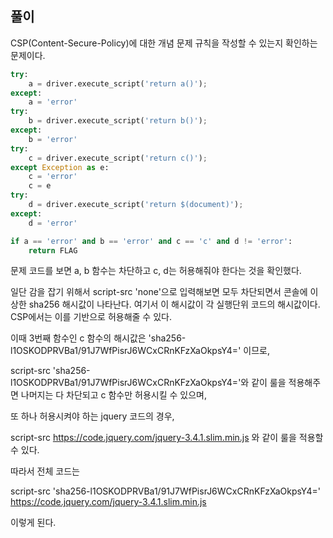 ## 풀이

CSP(Content-Secure-Policy)에 대한 개념 문제
규칙을 작성할 수 있는지 확인하는 문제이다.

```python
try:
    a = driver.execute_script('return a()');
except:
    a = 'error'
try:
    b = driver.execute_script('return b()');
except:
    b = 'error'
try:
    c = driver.execute_script('return c()');
except Exception as e:
    c = 'error'
    c = e
try:
    d = driver.execute_script('return $(document)');
except:
    d = 'error'

if a == 'error' and b == 'error' and c == 'c' and d != 'error':
    return FLAG
```

문제 코드를 보면 a, b 함수는 차단하고 c, d는 허용해줘야 한다는 것을 확인했다.

일단 감을 잡기 위해서 script-src 'none'으로 입력해보면
모두 차단되면서 콘솔에 이상한 sha256 해시값이 나타난다.
여기서 이 해시값이 각 실행단위 코드의 해시값이다.
CSP에서는 이를 기반으로 허용해줄 수 있다.

이때 3번째 함수인 c 함수의 해시값은 'sha256-l1OSKODPRVBa1/91J7WfPisrJ6WCxCRnKFzXaOkpsY4=' 이므로,

script-src 'sha256-l1OSKODPRVBa1/91J7WfPisrJ6WCxCRnKFzXaOkpsY4='와 같이 룰을 적용해주면 나머지는 다 차단되고 c 함수만 허용시킬 수 있으며,

또 하나 허용시켜야 하는 jquery 코드의 경우,

script-src https://code.jquery.com/jquery-3.4.1.slim.min.js 와 같이 룰을 적용할 수 있다.

따라서 전체 코드는

script-src 'sha256-l1OSKODPRVBa1/91J7WfPisrJ6WCxCRnKFzXaOkpsY4=' https://code.jquery.com/jquery-3.4.1.slim.min.js

이렇게 된다.